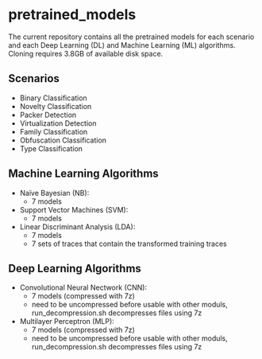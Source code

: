 # pretrained_models
The current repository contains all the pretrained models for each scenario and each Deep Learning (DL) and Machine Learning (ML) algorithms.
Cloning requires 3.8GB of available disk space.

## Scenarios
 - Binary Classification
 - Novelty Classification
 - Packer Detection
 - Virtualization Detection
 - Family Classification
 - Obfuscation Classification
 - Type Classification

## Machine Learning Algorithms
 - Naïve Bayesian (NB): 
	- 7 models
 - Support Vector Machines (SVM): 
 	- 7 models
 - Linear Discriminant Analysis (LDA): 
	- 7 models 
	- 7 sets of traces that contain the transformed training traces

## Deep Learning Algorithms
 - Convolutional Neural Nectwork (CNN):
	- 7 models (compressed with 7z)
	- need to be uncompressed before usable with other moduls, run_decompression.sh decompresses files using 7z
 - Multilayer Perceptron (MLP):
	- 7 models (compressed with 7z)
	- need to be uncompressed before usable with other moduls, run_decompression.sh decompresses files using 7z
